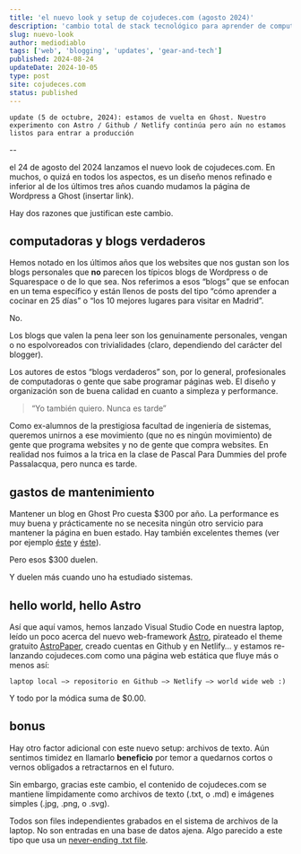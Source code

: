 ```yaml
---
title: 'el nuevo look y setup de cojudeces.com (agosto 2024)'
description: 'cambio total de stack tecnológico para aprender de computadoras'
slug: nuevo-look
author: mediodiablo
tags: ['web', 'blogging', 'updates', 'gear-and-tech']
published: 2024-08-24
updateDate: 2024-10-05
type: post
site: cojudeces.com
status: published
---
```


`update (5 de octubre, 2024): estamos de vuelta en Ghost. Nuestro experimento con Astro / Github / Netlify continúa pero aún no estamos listos para entrar a producción`

--

el 24 de agosto del 2024 lanzamos el nuevo look de cojudeces.com. En muchos, o quizá en todos los aspectos, es un diseño menos refinado e inferior al de los últimos tres años cuando mudamos la página de Wordpress a Ghost (insertar link).

Hay dos razones que justifican este cambio.

## computadoras y blogs verdaderos

Hemos notado en los últimos años que los websites que nos gustan son los blogs personales que **no** parecen los típicos blogs de Wordpress o de Squarespace o de lo que sea. Nos referimos a esos “blogs” que se enfocan en un tema específico y están llenos de posts del tipo “cómo aprender a cocinar en 25 días” o “los 10 mejores lugares para visitar en Madrid”.

No.

Los blogs que valen la pena leer son los genuinamente personales, vengan o no espolvoreados con trivialidades (claro, dependiendo del carácter del blogger).

Los autores de estos “blogs verdaderos” son, por lo general, profesionales de computadoras o gente que sabe programar páginas web. El diseño y organización son de buena calidad en cuanto a simpleza y performance.

> “Yo también quiero. Nunca es tarde”

Como ex-alumnos de la prestigiosa facultad de ingeniería de sistemas, queremos unirnos a ese movimiento (que no es ningún movimiento) de gente que programa websites y no de gente que compra websites. En realidad nos fuimos a la trica en la clase de Pascal Para Dummies del profe Passalacqua, pero nunca es tarde.

## gastos de mantenimiento

Mantener un blog en Ghost Pro cuesta $300 por año. La performance es muy buena y prácticamente no se necesita ningún otro servicio para mantener la página en buen estado. Hay también excelentes themes (ver por ejemplo [éste](https://ghost.org/themes/onflow/) y [éste](https://brightthemes.com/themes/dashi)).

Pero esos $300 duelen.

Y duelen más cuando uno ha estudiado sistemas.

## hello world, hello Astro

Así que aquí vamos, hemos lanzado Visual Studio Code en nuestra laptop, leído un poco acerca del nuevo web-framework [Astro](https://astro.build/), pirateado el theme gratuito [AstroPaper](https://astro.build/themes/details/astropaper/), creado cuentas en Github y en Netlify… y estamos re-lanzando cojudeces.com como una página web estática que fluye más o menos así:

`laptop local —> repositorio en Github —> Netlify —> world wide web :)`

Y todo por la módica suma de $0.00.

## bonus

Hay otro factor adicional con este nuevo setup: archivos de texto. Aún sentimos timidez en llamarlo **beneficio** por temor a quedarnos cortos o vernos obligados a retractarnos en el futuro.

Sin embargo, gracias este cambio, el contenido de cojudeces.com se mantiene límpidamente como archivos de texto (.txt, o .md) e imágenes simples (.jpg, .png, o .svg).

Todos son files independientes grabados en el sistema de archivos de la laptop. No son entradas en una base de datos ajena. Algo parecido a este tipo que usa un [never-ending .txt file](https://jeffhuang.com/productivity_text_file/).
